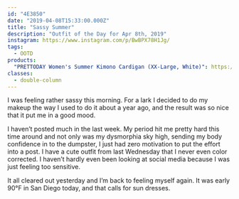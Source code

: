 ```yaml
---
id: "4E3850"
date: "2019-04-08T15:33:00.000Z"
title: "Sassy Summer"
description: "Outfit of the Day for Apr 8th, 2019"
instagram: https://www.instagram.com/p/BwBPX78H1Jg/
tags:
  - OOTD
products:
  "PRETTODAY Women's Summer Kimono Cardigan (XX-Large, White)": https://www.amazon.com/exec/obidos/ASIN/B07DC96176/curvyandtrans-20
classes:
  - double-column
---
```

I was feeling rather sassy this morning. For a lark I decided to do my makeup the way I used to do it about a year ago, and the result was so nice that it put me in a good mood.

I haven’t posted much in the last week. My period hit me pretty hard this time around and not only was my dysmorphia sky high, sending my body confidence in to the dumpster, I just had zero motivation to put the effort into a post. I have a cute outfit from last Wednesday that I never even color corrected. I haven’t hardly even been looking at social media because I was just feeling too sensitive.

It all cleared out yesterday and I’m back to feeling myself again. It was early 90°F in San Diego today, and that calls for sun dresses.
